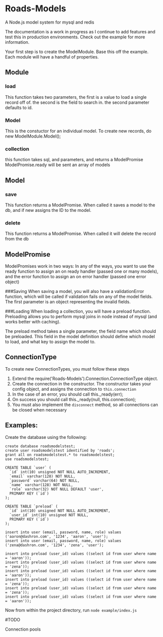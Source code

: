 Roads-Models
============

A Node.js model system for mysql and redis

The documentation is a work in progress as I continue to add features and test this in production environments. Check out the example for more information.

Your first step is to create the ModelModule. Base this off the example. Each module will have a handful of properties.

## Module

### load 
This function takes two parameters, the first is a value to load a single record off of. the second is the field to search in. the second parameter defaults to id.

### Model
This is the constuctor for an individual model. To create new records, do new ModelModule.Model();

### collection
this function takes sql, and parameters, and returns a ModelPromise
ModelPromise.ready will be sent an array of models


## Model

### save
This function returns a ModelPromise. When called it saves a model to the db, and if new assigns the ID to the model.

### delete
This function returns a ModelPromise. When called it will delete the record from the db


## ModelPromise
ModelPromises work in two ways:
In any of the ways, you want to use the ready function to assign an on ready handler (passed one or many models), and the error function to assign an on error handler (passed one error object)

###Saving
When saving a model, you will also have a validationError function, which will be called if validation fails on any of the model fields. The first parameter is an object representing the invalid fields.

###Loading
When loading a collection, you will have a preload function. Preloading allows you to perform mysql joins in node instead of mysql (and works better with caching).

The preload method takes a single parameter, the field name which should be preloaded. This field in the model definition should define which model to load, and what key to assign the model to.



## ConnectionType

To create new ConnectionTypes, you must follow these steps

1. Extend the require('Roads-Models').Connection.ConnectionType object.
2. Create the connection in the constructor. The constructor takes your config object, and assigns the connection to `this.connection`
3. In the case of an error, you should call this._ready(err);
4. On success you should call this._ready(null, this.connection);
5. You must also implement the `disconnect` method, so all connections can be closed when necessary

## Examples:

Create the database using the following:

	create database roadsmodelstest;
	create user roadsmodelstest identified by 'roads';
	grant all on roadsmodelstest.* to roadsmodelstest;
	use roadsmodelstest;

	CREATE TABLE `user` (
	  `id` int(10) unsigned NOT NULL AUTO_INCREMENT,
	  `email` varchar(128) NOT NULL,
	  `password` varchar(64) NOT NULL,
	  `name` varchar(128) NOT NULL,
	  `role` varchar(32) NOT NULL DEFAULT 'user',
	  PRIMARY KEY (`id`)
	);

	CREATE TABLE `preload` (
	  `id` int(10) unsigned NOT NULL AUTO_INCREMENT,
	  `user_id` int(10) unsigned NOT NULL,
	  PRIMARY KEY (`id`)
	);

	insert into user (email, password, name, role) values ('aaron@dashron.com', '1234', 'aaron', 'user');
	insert into user (email, password, name, role) values ('zena@dashron.com', '1234', 'zena', 'user');

	insert into preload (user_id) values ((select id from user where name = 'aaron'));
	insert into preload (user_id) values ((select id from user where name = 'zena'));
	insert into preload (user_id) values ((select id from user where name = 'aaron'));
	insert into preload (user_id) values ((select id from user where name = 'zena'));
	insert into preload (user_id) values ((select id from user where name = 'zena'));
	insert into preload (user_id) values ((select id from user where name = 'aaron'));

Now from within the project directory, run ```node example/index.js```


#TODO

Connection pools